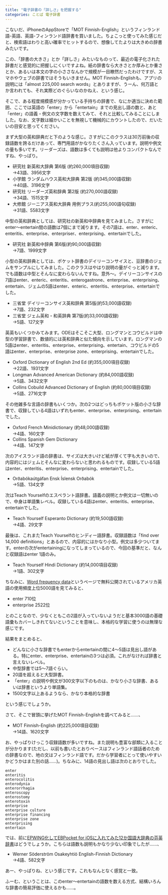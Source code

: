 ```yaml
---
title: "電子辞書の「詳しさ」を把握する"
categories: ことば 電子辞書
---
```


こないだ、iPhoneのAppStoreで「MOT Finnish-English」というフィンランド語-英語、英語-フィンランド語辞書を買いました。ちょこっと使ってみた感じだと、検索語はわりと高い確率でヒットするので、想像してたよりは大きめの辞書みたいです。

この、「辞書の大きさ」とか「詳しさ」みたいなものって、最近の電子化された辞書だと感覚的に把握しにくいですよね。紙の辞書なら大きさとか厚みとか重さとか、あるいは本文の字の小ささなんかで規模が一目瞭然だったわけですが、スマホやウェブの辞書ではそうもいきません。MOT Finnish-Englishも、アプリの説明には「almost 225,000 search words」とありますが、うーん、何万語とか言われても、それ実際どのぐらいなのかねえ、という感じ。

そこで、ある程度規模感が分かっている手持ちの辞書で、なにか適当に決めた範囲、ここでは英語の「enter」から「entertain」までの見出し語の数と、あと「enter」の語義・例文の文字数を数えてみて、それと比較してみることにしました。なお、文字数は細かいことを無視して機械的にカウントしたので、だいたいの目安と思ってください。

まず大型の英和辞典だと下のような感じ。さすがにこのクラスは30万前後の収録語数を誇るだけあって、専門用語がかなりたくさん入っています。説明や例文の量も多いです。リーダーズは、語数は多くても説明は他よりコンパクトなんですね、やっぱり。

- 研究社 新英和大辞典 第6版 (約260,000項目収録)  
  →43語、3956文字
- 小学館 ランダムハウス英和大辞典 第2版 (約345,000語収録)  
  →40語、3196文字
- 研究社 リーダーズ英和辞典 第2版 (約270,000語収録)  
  →34語、1515文字
- 大修館 ジーニアス英和大辞典 用例プラス(約255,000語句収録)  
  →31語、5583文字

中型の英和辞典としては、研究社の新英和中辞典を見てみました。さすがにenter～entertain間の語数は7個にまで減ります。その7語は、enter、enteric、enteritis、enterprise、enterpriser、enterprising、entertainでした。

- 研究社 新英和中辞典 第6版(約90,000語収録)  
  →7語、1999文字

小型の英和辞典としては、ポケット辞書のデイリーコンサイスと、豆辞書のジェムをサンプルにしてみました。このクラスはやはり説明の量がぐっと減ります。でも語数は中型とそんなに変わらないんですね。意外～。デイリーコンサイスの7語はenter、enteric、enteritis、enterogastrone、enterprise、enterprising、entertain、ジェムの5語はenter、enteric、enteritis、enterprise、entertainでした。

- 三省堂 デイリーコンサイス英和辞典 第5版(約53,000語収録)  
  →7語、232文字
- 三省堂 ジェム英和・和英辞典 第7版(約33,000語収録)  
  →5語、127文字

英英もいくつかみてみます。ODEはそこそこ大型、ロングマンとコウビルドは中型の学習辞書で、数値的には英和辞典と似た傾向を示しています。ロングマンの5語はenter、enteritis、enterprise、enterprising、entertain、コウビルドの5語はenter、enterprise、enterprise zone、enterprising、entertainでした。

- Oxford Dictionary of English 2nd Ed (約355,000項目収録)  
  →22語、1931文字
- Longman Advanced American Dictionary (約84,000語収録)  
  →5語、3432文字
- Collins Cobuild Advanced Dictionary of English (約80,000項目収録)  
  →5語、2716文字

その他雑多な言語の辞書もいくつか。次の2つはどっちもポケット版の小さな辞書で、収録している4語はいずれもenter、enterprise、enterprising、entertainでした。

- Oxford French Minidictionary (約48,000語収録)  
  →4語、160文字
- Collins Spanish Gem Dictionary  
  →4語、147文字

次のアイスランド語の辞書は、サイズは大きいけど紙が厚くて字も大きいので、内容的にはジェムとそんなに変わらないと思われるものです。収録している5語はenter、enteritis、enterprise、enterprising、entertainでした。

- Orðabókaútgáfan Ensk Íslensk Orðabók  
  →5語、134文字

次はTeach Yourselfのエスペラント語辞書。語義の説明とか例文は一切無いので、中身は単語集レベル。収録している4語はenter、enteritis、enterprise、entertainでした。

- Teach Yourself Esperanto Dictionary (約19,500語収録)  
  →4語、29文字

最後は、これまたTeach Yourselfのヒンディー語辞書。収録語数は「find over 14,000 definitions」とあるので、内容的にはかなり小型。例文は多少ついてます。enterの次がentertainingになってしまっているので、今回の基準だと、なんと収録語はenter 1語のみ。

- Teach Yourself Hindi Dictionary (約14,000項目収録)  
  →1語、302文字

ちなみに、[Word frequency data](https://www.wordfrequency.info/)というページで無料公開されているアメリカ英語の使用頻度上位5000語を見てみると、

- enter 710位
- enterprise 2522位

とのことなので、少なくともこの2語が入っていないようだと基本3000語の基礎語彙もカバーしきれてないということを意味し、本格的な学習に使うのは無理な感じです。

結果をまとめると、

- どんなに小さな辞書でもenterからentertainの間に4～5語は見出し語がある。特にenter、enterprise、entertainの3つは必須。これがなければ辞書と言えないレベル。
- 中型辞書では5～7語ぐらい。
- 20語を超えると大型辞書。
- 「enter」の説明や例文が300文字以下のものは、かなり小さな辞書、あるいは辞書というより単語集。
- 1500文字以上あるようなら、かなり本格的な辞書

という感じでしょうか。

さて、そこで冒頭に挙げたMOT Finnish-Englishを調べてみると……、

- MOT Finnish-English (約225,000項目収録)  
  →14語、1620文字

お、やっぱりけっこう収録語数が多いですね。また説明も豊富な部類に入ることが分かります(ただし、以前も書いたとおりベースはフィンランド語話者のための辞書なので、地の文はフィンランド語です。だから学習者にとって使いやすいかどうかはまた別の話……)。ちなみに、14語の見出し語は次のとおりでした。

    enter
    enteritis
    enterocolitis
    enterodynia
    enterorrhagia
    enteroscopy
    enterostomy
    enterotoxin
    enterprise
    enterprise culture
    enterprise financing
    enterprise zone
    enterprising
    entertain

では、前に[EPWING化してEBPocket for iOSに入れてみた12か国語大辞典の芬英辞書](20130217.html)はどうでしょうか。こちらは語数も説明もかなり少ない印象でしたが……、

- Werner Söderström Osakeyhtiö English-Finnish Dictionary  
  →4語、582文字

あー、やっぱりね、という感じです。これもなんとなく感覚と一致。

ふーむ、ということは、このenter～entertainの語数を数える方式、結構いろんな辞書の簡易評価に使えるかも……。
